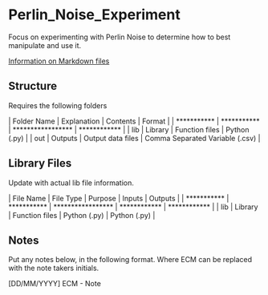 # Perlin_Noise_Experiment
Focus on experimenting with Perlin Noise to determine how to best manipulate and use it.

[Information on Markdown files](https://guides.github.com/features/mastering-markdown/)

## Structure

Requires the following folders

| Folder Name | Explanation | Contents          | Format       |
| *********** | *********** | ***************** | ************ |
| lib         | Library     | Function files    | Python (.py) |
| out         | Outputs     | Output data files | Comma Separated Variable (.csv) |


## Library Files
Update with actual lib file information.

| File Name   | File Type   | Purpose           | Inputs       | Outputs      |
| *********** | *********** | ***************** | ************ | ************ |
| lib         | Library     | Function files    | Python (.py) | Python (.py) |


## Notes
Put any notes below, in the following format. Where ECM can be replaced with the note takers initials.

[DD/MM/YYYY] ECM - Note
